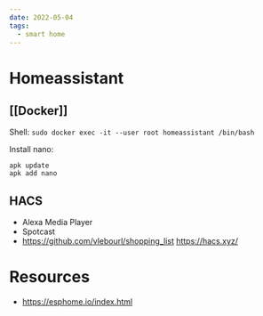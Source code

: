 ```yaml
---
date: 2022-05-04
tags:
  - smart home
---
```


# Homeassistant

## [[Docker]]

Shell: `sudo docker exec -it --user root homeassistant /bin/bash`

Install nano:
```
apk update
apk add nano
```

## HACS

- Alexa Media Player
- Spotcast
- https://github.com/vlebourl/shopping_list
https://hacs.xyz/

# Resources
- https://esphome.io/index.html
